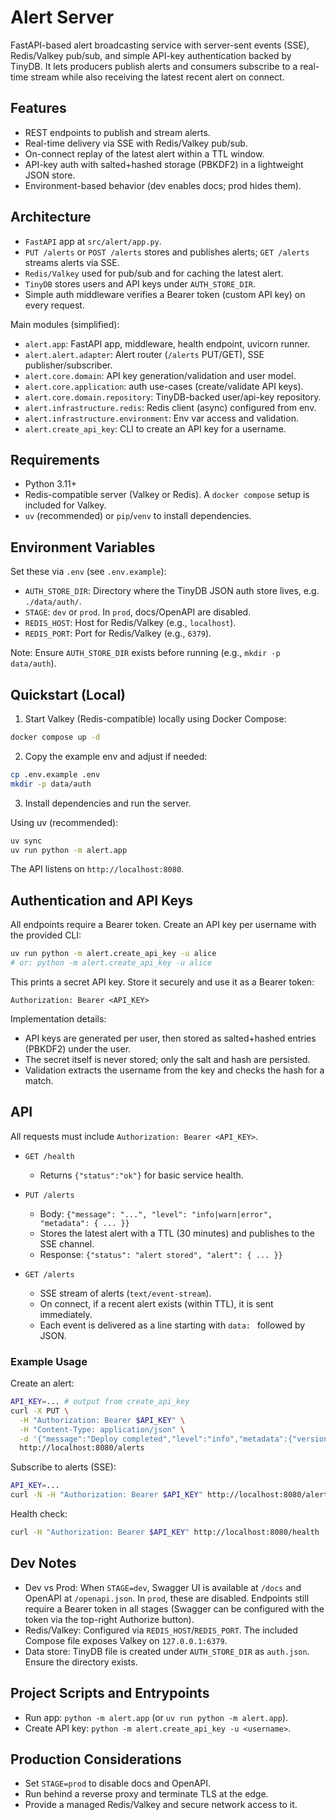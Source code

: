 # Alert Server

FastAPI-based alert broadcasting service with server-sent events (SSE), Redis/Valkey pub/sub, and simple API-key authentication backed by TinyDB. It lets producers publish alerts and consumers subscribe to a real-time stream while also receiving the latest recent alert on connect.

## Features

- REST endpoints to publish and stream alerts.
- Real-time delivery via SSE with Redis/Valkey pub/sub.
- On-connect replay of the latest alert within a TTL window.
- API-key auth with salted+hashed storage (PBKDF2) in a lightweight JSON store.
- Environment-based behavior (dev enables docs; prod hides them).

## Architecture

- `FastAPI` app at `src/alert/app.py`.
- `PUT /alerts` or `POST /alerts` stores and publishes alerts; `GET /alerts` streams alerts via SSE.
- `Redis/Valkey` used for pub/sub and for caching the latest alert.
- `TinyDB` stores users and API keys under `AUTH_STORE_DIR`.
- Simple auth middleware verifies a Bearer token (custom API key) on every request.

Main modules (simplified):

- `alert.app`: FastAPI app, middleware, health endpoint, uvicorn runner.
- `alert.alert.adapter`: Alert router (`/alerts` PUT/GET), SSE publisher/subscriber.
- `alert.core.domain`: API key generation/validation and user model.
- `alert.core.application`: auth use-cases (create/validate API keys).
- `alert.core.domain.repository`: TinyDB-backed user/api-key repository.
- `alert.infrastructure.redis`: Redis client (async) configured from env.
- `alert.infrastructure.environment`: Env var access and validation.
- `alert.create_api_key`: CLI to create an API key for a username.

## Requirements

- Python 3.11+
- Redis-compatible server (Valkey or Redis). A `docker compose` setup is included for Valkey.
- `uv` (recommended) or `pip`/`venv` to install dependencies.

## Environment Variables

Set these via `.env` (see `.env.example`):

- `AUTH_STORE_DIR`: Directory where the TinyDB JSON auth store lives, e.g. `./data/auth/`.
- `STAGE`: `dev` or `prod`. In `prod`, docs/OpenAPI are disabled.
- `REDIS_HOST`: Host for Redis/Valkey (e.g., `localhost`).
- `REDIS_PORT`: Port for Redis/Valkey (e.g., `6379`).

Note: Ensure `AUTH_STORE_DIR` exists before running (e.g., `mkdir -p data/auth`).

## Quickstart (Local)

1. Start Valkey (Redis-compatible) locally using Docker Compose:

```bash
docker compose up -d
```

2. Copy the example env and adjust if needed:

```bash
cp .env.example .env
mkdir -p data/auth
```

3. Install dependencies and run the server.

Using uv (recommended):

```bash
uv sync
uv run python -m alert.app
```

The API listens on `http://localhost:8080`.

## Authentication and API Keys

All endpoints require a Bearer token. Create an API key per username with the provided CLI:

```bash
uv run python -m alert.create_api_key -u alice
# or: python -m alert.create_api_key -u alice
```

This prints a secret API key. Store it securely and use it as a Bearer token:

```
Authorization: Bearer <API_KEY>
```

Implementation details:

- API keys are generated per user, then stored as salted+hashed entries (PBKDF2) under the user.
- The secret itself is never stored; only the salt and hash are persisted.
- Validation extracts the username from the key and checks the hash for a match.

## API

All requests must include `Authorization: Bearer <API_KEY>`.

- `GET /health`

  - Returns `{"status":"ok"}` for basic service health.

- `PUT /alerts`

  - Body: `{"message": "...", "level": "info|warn|error", "metadata": { ... }}`
  - Stores the latest alert with a TTL (30 minutes) and publishes to the SSE channel.
  - Response: `{"status": "alert stored", "alert": { ... }}`

- `GET /alerts`
  - SSE stream of alerts (`text/event-stream`).
  - On connect, if a recent alert exists (within TTL), it is sent immediately.
  - Each event is delivered as a line starting with `data: ` followed by JSON.

### Example Usage

Create an alert:

```bash
API_KEY=... # output from create_api_key
curl -X PUT \
  -H "Authorization: Bearer $API_KEY" \
  -H "Content-Type: application/json" \
  -d '{"message":"Deploy completed","level":"info","metadata":{"version":"1.2.3"}}' \
  http://localhost:8080/alerts
```

Subscribe to alerts (SSE):

```bash
API_KEY=...
curl -N -H "Authorization: Bearer $API_KEY" http://localhost:8080/alerts
```

Health check:

```bash
curl -H "Authorization: Bearer $API_KEY" http://localhost:8080/health
```

## Dev Notes

- Dev vs Prod: When `STAGE=dev`, Swagger UI is available at `/docs` and OpenAPI at `/openapi.json`. In `prod`, these are disabled. Endpoints still require a Bearer token in all stages (Swagger can be configured with the token via the top-right Authorize button).
- Redis/Valkey: Configured via `REDIS_HOST`/`REDIS_PORT`. The included Compose file exposes Valkey on `127.0.0.1:6379`.
- Data store: TinyDB file is created under `AUTH_STORE_DIR` as `auth.json`. Ensure the directory exists.

## Project Scripts and Entrypoints

- Run app: `python -m alert.app` (or `uv run python -m alert.app`).
- Create API key: `python -m alert.create_api_key -u <username>`.

## Production Considerations

- Set `STAGE=prod` to disable docs and OpenAPI.
- Run behind a reverse proxy and terminate TLS at the edge.
- Provide a managed Redis/Valkey and secure network access to it.
